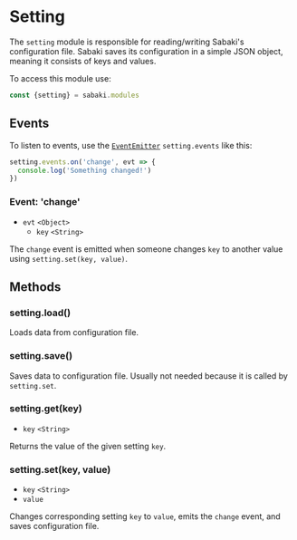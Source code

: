 # Setting

The `setting` module is responsible for reading/writing Sabaki's configuration
file. Sabaki saves its configuration in a simple JSON object, meaning it
consists of keys and values.

To access this module use:

```js
const {setting} = sabaki.modules
```

## Events

To listen to events, use the
[`EventEmitter`](https://nodejs.org/api/events.html#events_class_eventemitter)
`setting.events` like this:

```js
setting.events.on('change', evt => {
  console.log('Something changed!')
})
```

### Event: 'change'

- `evt` `<Object>`
  - `key` `<String>`

The `change` event is emitted when someone changes `key` to another value using
`setting.set(key, value)`.

## Methods

### setting.load()

Loads data from configuration file.

### setting.save()

Saves data to configuration file. Usually not needed because it is called by
`setting.set`.

### setting.get(key)

- `key` `<String>`

Returns the value of the given setting `key`.

### setting.set(key, value)

- `key` `<String>`
- `value`

Changes corresponding setting `key` to `value`, emits the `change` event, and
saves configuration file.
